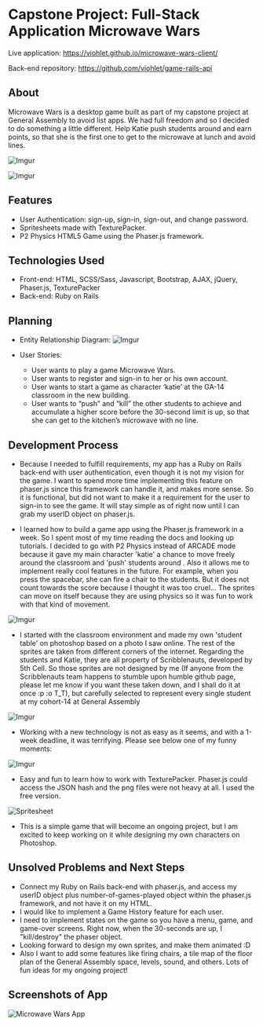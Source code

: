 # Capstone Project: Full-Stack Application Microwave Wars

Live application: https://viohlet.github.io/microwave-wars-client/

Back-end repository: https://github.com/viohlet/game-rails-api

## About

Microwave Wars is a desktop game built as part of my capstone project at General
Assembly to avoid list apps. We had full freedom and so I decided to do
something a little different. Help Katie push students around and earn points,
so that she is the first one to get to the microwave at lunch and avoid lines.

![Imgur](http://i.imgur.com/3GphNSK.png)

![Imgur](http://i.imgur.com/AklLHHW.png)

## Features

- User Authentication: sign-up, sign-in, sign-out, and change password.
- Spritesheets made with TexturePacker.
- P2 Physics HTML5 Game using the Phaser.js framework.

## Technologies Used

- Front-end: HTML, SCSS/Sass, Javascript, Bootstrap, AJAX, jQuery, Phaser.js,
TexturePacker
- Back-end: Ruby on Rails

## Planning

- Entity Relationship Diagram:
![Imgur](http://i.imgur.com/yuuxuGD.png)

- User Stories:

    - User wants to play a game Microwave Wars.
    - User wants to register and sign-in to her or his own account.
    - User wants to start a game as character ‘katie’ at the GA-14 classroom
    in the new building.
    - User wants to “push” and “kill” the other students to achieve and
    accumulate a higher score before the 30-second limit is up, so that she
    can get to the kitchen’s microwave with no line.

## Development Process

- Because I needed to fulfill requirements, my app has a Ruby on Rails back-end
with user authentication, even though it is not my vision for the game. I want
to spend more time implementing this feature on phaser.js since this framework
can handle it, and makes more sense. So it is functional, but did not want to
make it a requirement for the user to sign-in to see the game. It will stay
simple as of right now until I can grab my userID object on phaser.js.

- I learned how to build a game app using the Phaser.js framework in a week. So
I spent most of my time reading the docs and looking up tutorials. I decided to
go with P2 Physics instead of ARCADE mode because it gave my main character
'katie' a chance to move freely around the classroom and 'push' students around
. Also it allows me to implement really cool features in the future. For
example, when you press the spacebar, she can fire a chair to the students. But
it does not count towards the score because I thought it was too cruel... The
sprites can move on itself because they are using physics so it was fun to work
with that kind of movement.

![Imgur](http://i.imgur.com/HGdpE2x.png)

- I started with the classroom environment and made my own 'student table' on
photoshop based on a photo I saw online. The rest of the sprites are taken from
different corners of the internet. Regarding the students and Katie, they are
all property of Scribblenauts, developed by 5th Cell. So those sprites are not
designed by me (If anyone from the Scribblenauts team happens to stumble upon
humble github page, please let me know if you want these taken down, and I
shall do it at once :p :o T_T), but carefully selected to represent every
single student at my cohort-14 at General Assembly

![Imgur](http://i.imgur.com/Z76oMpF.png?2)

- Working with a new technology is not as easy as it seems, and with a 1-week
deadline, it was terrifying. Please see below one of my funny moments:

![Imgur](http://i.imgur.com/1cr3fu5.png?1)

- Easy and fun to learn how to work with TexturePacker. Phaser.js could access
the JSON hash and the png files were not heavy at all. I used the free version.

![Spritesheet](http://i.imgur.com/6aU1rKn.png)

- This is a simple game that will become an ongoing project, but I am excited
to keep working on it while designing my own characters on Photoshop.

## Unsolved Problems and Next Steps

- Connect my Ruby on Rails back-end with phaser.js, and access my userID
object plus number-of-games-played object within the phaser.js framework, and
not have it on my HTML.
- I would like to implement a Game History feature for each user.
- I need to implement states on the game so you have a menu, game, and
game-over screens. Right now, when the 30-seconds are up, I "kill/destroy" the
phaser object.
- Looking forward to design my own sprites, and make them animated :D
- Also I want to add some features like firing chairs, a tile map of the floor
plan of the General Assembly space, levels, sound, and others. Lots of fun
ideas for my ongoing project!

## Screenshots of App

![Microwave Wars App](http://i.imgur.com/phdALiv.png)
